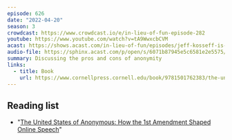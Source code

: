 ```yaml
---
episode: 626
date: "2022-04-20"
season: 3
crowdcast: https://www.crowdcast.io/e/in-lieu-of-fun-episode-282
youtube: https://www.youtube.com/watch?v=tA9WwxcbCVM
acast: https://shows.acast.com/in-lieu-of-fun/episodes/jeff-kosseff-is-not-anonymous
audio-file: https://sphinx.acast.com/p/open/s/6071b87945e5c6581e2e5575/e/626413af9b00b3001231651b/media.mp3
summary: Discussing the pros and cons of anonymity
links:
  - title: Book
    url: https://www.cornellpress.cornell.edu/book/9781501762383/the-united-states-of-anonymous/
---
```


## Reading list

- "[The United States of Anonymous: How the 1st Amendment Shaped Online Speech][book]"

[book]: https://www.cornellpress.cornell.edu/book/9781501762383/the-united-states-of-anonymous/
